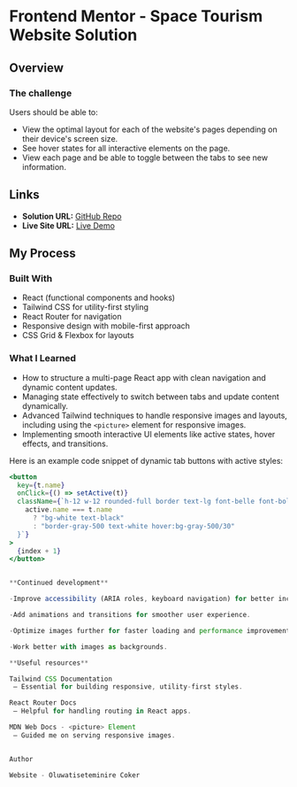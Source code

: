 # Frontend Mentor - Space Tourism Website Solution

## Overview

### The challenge

Users should be able to:

- View the optimal layout for each of the website's pages depending on their device's screen size.
- See hover states for all interactive elements on the page.
- View each page and be able to toggle between the tabs to see new information.

## Links

- **Solution URL:** [GitHub Repo](https://github.com/Geminawii/Space-Tourism-ASA.git)
- **Live Site URL:** [Live Demo](https://space-tourism-asa.netlify.app/)

## My Process

### Built With

- React (functional components and hooks)
- Tailwind CSS for utility-first styling
- React Router for navigation
- Responsive design with mobile-first approach
- CSS Grid & Flexbox for layouts

### What I Learned

- How to structure a multi-page React app with clean navigation and dynamic content updates.
- Managing state effectively to switch between tabs and update content dynamically.
- Advanced Tailwind techniques to handle responsive images and layouts, including using the `<picture>` element for responsive images.
- Implementing smooth interactive UI elements like active states, hover effects, and transitions.

Here is an example code snippet of dynamic tab buttons with active styles:

```jsx
<button
  key={t.name}
  onClick={() => setActive(t)}
  className={`h-12 w-12 rounded-full border text-lg font-belle font-bold transition flex items-center justify-center ${
    active.name === t.name
      ? "bg-white text-black"
      : "border-gray-500 text-white hover:bg-gray-500/30"
  }`}
>
  {index + 1}
</button>


**Continued development**

-Improve accessibility (ARIA roles, keyboard navigation) for better inclusivity.

-Add animations and transitions for smoother user experience.

-Optimize images further for faster loading and performance improvements.

-Work better with images as backgrounds.

**Useful resources**

Tailwind CSS Documentation
 — Essential for building responsive, utility-first styles.

React Router Docs
 — Helpful for handling routing in React apps.

MDN Web Docs - <picture> Element
 — Guided me on serving responsive images.


Author

Website - Oluwatiseteminire Coker

